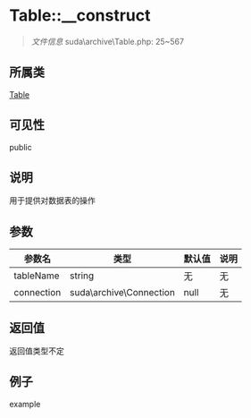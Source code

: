 # Table::__construct

> *文件信息* suda\archive\Table.php: 25~567
## 所属类 

[Table](../Table.md)

## 可见性

  public  
## 说明


用于提供对数据表的操作

## 参数

| 参数名 | 类型 | 默认值 | 说明 |
|--------|-----|-------|-------|
| tableName |  string | 无 | 无 |
| connection |  suda\archive\Connection | null | 无 |

## 返回值
返回值类型不定

## 例子

example